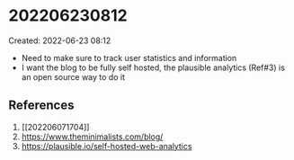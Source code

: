 # 202206230812
Created: 2022-06-23 08:12

- Need to make sure to track user statistics and information
- I want the blog to be fully self hosted, the plausible analytics (Ref#3) is an open source way to do it

## References
1. [[202206071704]]
2. https://www.theminimalists.com/blog/
3. https://plausible.io/self-hosted-web-analytics